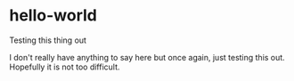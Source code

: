 # hello-world
Testing this thing out

I don't really have anything to say here but once again, just testing this out. Hopefully it is not too difficult.
